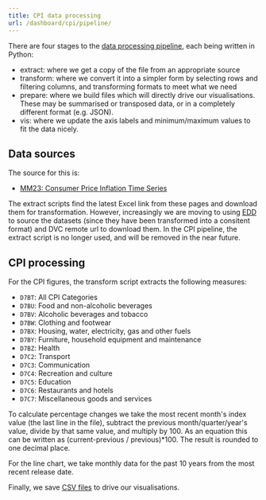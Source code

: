 ```yaml
---
title: CPI data processing
url: /dashboard/cpi/pipeline/
---
```


There are four stages to the [data processing pipeline](https://github.com/open-innovations/yff-data/tree/main/scripts/cpi), each being written in Python:

* extract: where we get a copy of the file from an appropriate source
* transform: where we convert it into a simpler form by selecting rows and filtering columns, and transforming formats to meet what we need
* prepare: where we build files which will directly drive our visualisations. These may be summarised or transposed data, or in a completely different format (e.g. JSON).
* vis: where we update the axis labels and minimum/maximum values to fit the data nicely.
## Data sources

The source for this is:

* [MM23: Consumer Price Inflation Time Series](https://www.ons.gov.uk/economy/inflationandpriceindices/datasets/consumerpriceindices)

The extract scripts find the latest Excel link from these pages and download them for transformation. However, increasingly we are moving to using
[EDD](https://github.com/economic-analytics/edd/tree/main/data/csv) to source the datasets (since they have been transformed into a consitent format) and DVC remote url to download them. In the CPI pipeline, the extract script is no longer used, and will be removed in the near future.

## CPI processing

For the CPI figures, the transform script extracts the following measures:

* `D7BT`: All CPI Categories
* `D7BU`: Food and non-alcoholic beverages
* `D7BV`: Alcoholic beverages and tobacco
* `D7BW`: Clothing and footwear
* `D7BX`: Housing, water, electricity, gas and other fuels
* `D7BY`: Furniture, household equipment and maintenance
* `D7BZ`: Health
* `D7C2`: Transport
* `D7C3`: Communication
* `D7C4`: Recreation and culture
* `D7C5`: Education
* `D7C6`: Restaurants and hotels
* `D7C7`: Miscellaneous goods and services 

To calculate percentage changes we take the most recent month's index value (the last line in the file), subtract the previous month/quarter/year's value, divide by that same value, and multiply by 100. As an equation this can be written as (current-previous / previous)*100. The result is rounded to one decimal place. 

For the line chart, we take monthly data for the past 10 years from the most recent release date. 

Finally, we save [CSV files](https://github.com/open-innovations/yff-data/blob/main/data/cpi/) to drive our visualisations.

